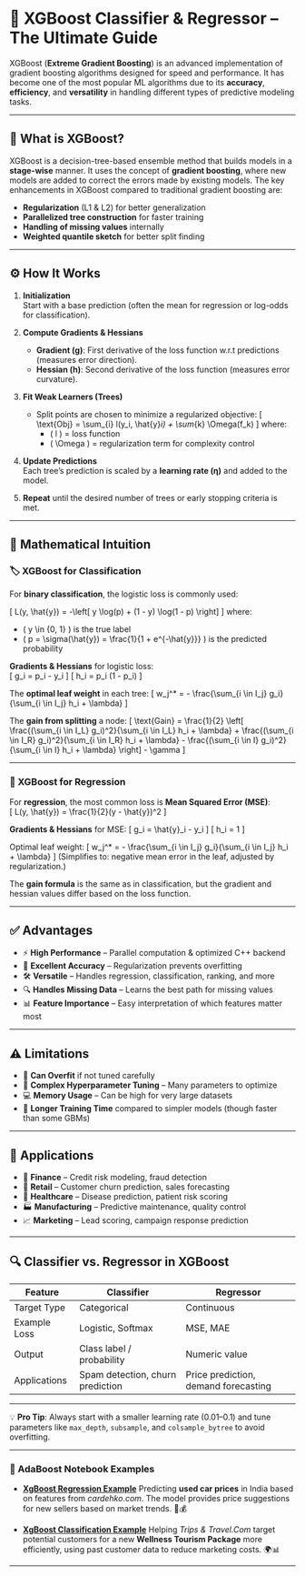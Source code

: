# 🌟 XGBoost Classifier & Regressor – The Ultimate Guide  

XGBoost (**Extreme Gradient Boosting**) is an advanced implementation of gradient boosting algorithms designed for speed and performance. It has become one of the most popular ML algorithms due to its **accuracy**, **efficiency**, and **versatility** in handling different types of predictive modeling tasks.

---

## 📌 What is XGBoost?

XGBoost is a decision-tree-based ensemble method that builds models in a **stage-wise** manner. It uses the concept of **gradient boosting**, where new models are added to correct the errors made by existing models. The key enhancements in XGBoost compared to traditional gradient boosting are:

- **Regularization** (L1 & L2) for better generalization  
- **Parallelized tree construction** for faster training  
- **Handling of missing values** internally  
- **Weighted quantile sketch** for better split finding

---

## ⚙️ How It Works

1. **Initialization**  
   Start with a base prediction (often the mean for regression or log-odds for classification).

2. **Compute Gradients & Hessians**  
   - **Gradient (g)**: First derivative of the loss function w.r.t predictions (measures error direction).  
   - **Hessian (h)**: Second derivative of the loss function (measures error curvature).

3. **Fit Weak Learners (Trees)**  
   - Split points are chosen to minimize a regularized objective:
     \[
     \text{Obj} = \sum_{i} l(y_i, \hat{y}_i) + \sum_{k} \Omega(f_k)
     \]
     where:
     - \( l \) = loss function  
     - \( \Omega \) = regularization term for complexity control  

4. **Update Predictions**  
   Each tree’s prediction is scaled by a **learning rate (η)** and added to the model.

5. **Repeat** until the desired number of trees or early stopping criteria is met.

---

## 📐 Mathematical Intuition

### 🏷 XGBoost for Classification  

   For **binary classification**, the logistic loss is commonly used:  
   
   \[
   L(y, \hat{y}) = -\left[ y \log(p) + (1 - y) \log(1 - p) \right]
   \]
   where:
   - \( y \in \{0, 1\} \) is the true label  
   - \( p = \sigma(\hat{y}) = \frac{1}{1 + e^{-\hat{y}}} \) is the predicted probability  
   
   **Gradients & Hessians** for logistic loss:  
   \[
   g_i = p_i - y_i
   \]
   \[
   h_i = p_i (1 - p_i)
   \]
   
   The **optimal leaf weight** in each tree:
   \[
   w_j^* = - \frac{\sum_{i \in I_j} g_i}{\sum_{i \in I_j} h_i + \lambda}
   \]
   
   The **gain from splitting** a node:
   \[
   \text{Gain} = \frac{1}{2} \left[ \frac{(\sum_{i \in I_L} g_i)^2}{\sum_{i \in I_L} h_i + \lambda} + \frac{(\sum_{i \in I_R} g_i)^2}{\sum_{i \in I_R} h_i + \lambda} - \frac{(\sum_{i \in I} g_i)^2}{\sum_{i \in I} h_i + \lambda} \right] - \gamma
   \]
   
   ---
   
### 📏 XGBoost for Regression  
   
   For **regression**, the most common loss is **Mean Squared Error (MSE)**:  
   \[
   L(y, \hat{y}) = \frac{1}{2}(y - \hat{y})^2
   \]
   
   **Gradients & Hessians** for MSE:
   \[
   g_i = \hat{y}_i - y_i
   \]
   \[
   h_i = 1
   \]
   
   Optimal leaf weight:
   \[
   w_j^* = - \frac{\sum_{i \in I_j} g_i}{\sum_{i \in I_j} h_i + \lambda}
   \]
   (Simplifies to: negative mean error in the leaf, adjusted by regularization.)
   
   The **gain formula** is the same as in classification, but the gradient and hessian values differ based on the loss function.
   
   ---

## ✅ Advantages

- ⚡ **High Performance** – Parallel computation & optimized C++ backend  
- 🎯 **Excellent Accuracy** – Regularization prevents overfitting  
- 🛠 **Versatile** – Handles regression, classification, ranking, and more  
- 🔍 **Handles Missing Data** – Learns the best path for missing values  
- 📊 **Feature Importance** – Easy interpretation of which features matter most  

---

## ⚠️ Limitations

- 🐌 **Can Overfit** if not tuned carefully  
- 🧮 **Complex Hyperparameter Tuning** – Many parameters to optimize  
- 💻 **Memory Usage** – Can be high for very large datasets  
- 📏 **Longer Training Time** compared to simpler models (though faster than some GBMs)  

---

## 🎯 Applications

- 🏦 **Finance** – Credit risk modeling, fraud detection  
- 🛒 **Retail** – Customer churn prediction, sales forecasting  
- 🏥 **Healthcare** – Disease prediction, patient risk scoring  
- 🏭 **Manufacturing** – Predictive maintenance, quality control  
- 📈 **Marketing** – Lead scoring, campaign response prediction  

---

## 🔍 Classifier vs. Regressor in XGBoost

| Feature | Classifier | Regressor |
|---------|------------|-----------|
| Target Type | Categorical | Continuous |
| Example Loss | Logistic, Softmax | MSE, MAE |
| Output | Class label / probability | Numeric value |
| Applications | Spam detection, churn prediction | Price prediction, demand forecasting |

---

💡 **Pro Tip**: Always start with a smaller learning rate (0.01–0.1) and tune parameters like `max_depth`, `subsample`, and `colsample_bytree` to avoid overfitting.

---

### 📂 AdaBoost Notebook Examples

* **[XgBoost Regression Example](https://github.com/ashay-thamankar/ml_models/blob/main/ML_Models/XgBoost/Xgboost_Regression_Example.ipynb)**
  Predicting **used car prices** in India based on features from *cardehko.com*. The model provides price suggestions for new sellers based on market trends. 🚗💰

* **[XgBoost Classification Example](https://github.com/ashay-thamankar/ml_models/blob/main/ML_Models/XgBoost/XgBoost_Classification_Example.ipynb)**
  Helping *Trips & Travel.Com* target potential customers for a new **Wellness Tourism Package** more efficiently, using past customer data to reduce marketing costs. 🌍📊

---
